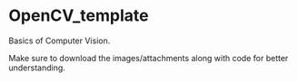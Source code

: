 # OpenCV_template
Basics of Computer Vision.

Make sure to download the images/attachments along with code for better understanding.
